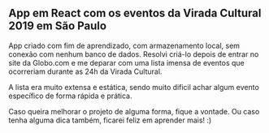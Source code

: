 ## App em React com os eventos da Virada Cultural 2019 em São Paulo

App criado com fim de aprendizado, com armazenamento local, sem conexão com nenhum banco de dados. Resolvi criá-lo depois de entrar no site da Globo.com e me deparar com uma lista imensa de eventos que ocorreriam durante as 24h da Virada Cultural. 

A lista era muito extensa e estática, sendo muito dificil achar algum evento específico de forma rápida e prática.

Caso queira melhorar o projeto de alguma forma, fique a vontade. Ou caso tenha alguma dica também, ficarei feliz em aprender mais! :)